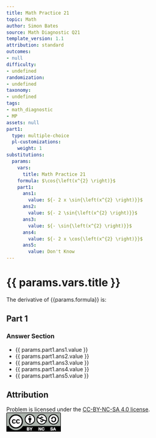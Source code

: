 ```yaml
---
title: Math Practice 21
topic: Math
author: Simon Bates
source: Math Diagnostic Q21
template_version: 1.1
attribution: standard
outcomes:
- null
difficulty:
- undefined
randomization:
- undefined
taxonomy:
- undefined
tags:
- math_diagnostic
- MP
assets: null
part1:
  type: multiple-choice
  pl-customizations:
    weight: 1
substitutions:
  params:
    vars:
      title: Math Practice 21
    formula: $\cos{\left(x^{2} \right)}$
    part1:
      ans1:
        value: ${- 2 x \sin{\left(x^{2} \right)}}$
      ans2:
        value: ${- 2 \sin{\left(x^{2} \right)}}$
      ans3:
        value: ${- \sin{\left(x^{2} \right)}}$
      ans4:
        value: ${- 2 x \cos{\left(x^{2} \right)}}$
      ans5:
        value: Don't Know
---
```

# {{ params.vars.title }}
The derivative of {{params.formula}} is:

## Part 1

### Answer Section

- {{ params.part1.ans1.value }}
- {{ params.part1.ans2.value }}
- {{ params.part1.ans3.value }}
- {{ params.part1.ans4.value }}
- {{ params.part1.ans5.value }}

## Attribution

Problem is licensed under the [CC-BY-NC-SA 4.0 license](https://creativecommons.org/licenses/by-nc-sa/4.0/).<br> ![The Creative Commons 4.0 license requiring attribution-BY, non-commercial-NC, and share-alike-SA license.](https://raw.githubusercontent.com/firasm/bits/master/by-nc-sa.png)